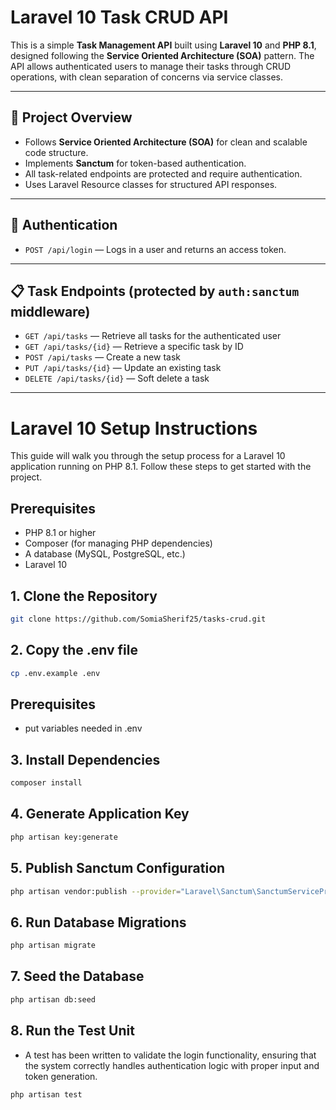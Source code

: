 # Laravel 10 Task CRUD API

This is a simple **Task Management API** built using **Laravel 10** and **PHP 8.1**, designed following the **Service Oriented Architecture (SOA)** pattern. The API allows authenticated users to manage their tasks through CRUD operations, with clean separation of concerns via service classes.

---

## 📌 Project Overview

- Follows **Service Oriented Architecture (SOA)** for clean and scalable code structure.
- Implements **Sanctum** for token-based authentication.
- All task-related endpoints are protected and require authentication.
- Uses Laravel Resource classes for structured API responses.

---

## 🔐 Authentication

- `POST /api/login` — Logs in a user and returns an access token.

---

## 📋 Task Endpoints (protected by `auth:sanctum` middleware)

- `GET /api/tasks` — Retrieve all tasks for the authenticated user  
- `GET /api/tasks/{id}` — Retrieve a specific task by ID  
- `POST /api/tasks` — Create a new task  
- `PUT /api/tasks/{id}` — Update an existing task  
- `DELETE /api/tasks/{id}` — Soft delete a task  

---
# Laravel 10 Setup Instructions

This guide will walk you through the setup process for a Laravel 10 application running on PHP 8.1. Follow these steps to get started with the project.

## Prerequisites

- PHP 8.1 or higher
- Composer (for managing PHP dependencies)
- A database (MySQL, PostgreSQL, etc.)
- Laravel 10

## 1. Clone the Repository
```bash
git clone https://github.com/SomiaSherif25/tasks-crud.git
```
## 2. Copy the .env file

```bash
cp .env.example .env
```

## Prerequisites
- put variables needed in .env

## 3. Install Dependencies
```bash
composer install
```
## 4. Generate Application Key
```bash
php artisan key:generate
```
## 5. Publish Sanctum Configuration
```bash
php artisan vendor:publish --provider="Laravel\Sanctum\SanctumServiceProvider"
```
## 6. Run Database Migrations
```bash
php artisan migrate
```
## 7. Seed the Database
```bash
php artisan db:seed
```
## 8. Run the Test Unit
- A test has been written to validate the login functionality, ensuring that the system correctly handles authentication logic with proper input and token generation.
```bash
php artisan test
```

